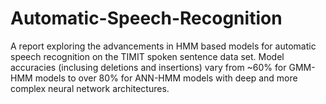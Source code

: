 # Automatic-Speech-Recognition

A report exploring the advancements in HMM based models for automatic speech recognition on the TIMIT spoken sentence data set. Model accuracies (inclusing deletions and insertions) vary from ~60% for GMM-HMM models to over 80% for ANN-HMM models with deep and more complex neural network architectures.
